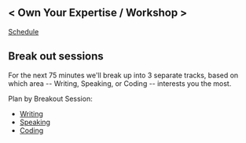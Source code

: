 < Own Your Expertise / Workshop >
------------------

[Schedule](schedule.md)

## Break out sessions

For the next 75 minutes we'll break up into 3 separate tracks, based on which area -- Writing, Speaking, or Coding -- interests you the most.

Plan by Breakout Session:
* [Writing](writing.md)
* [Speaking](speaking.md)
* [Coding](coding.md)

